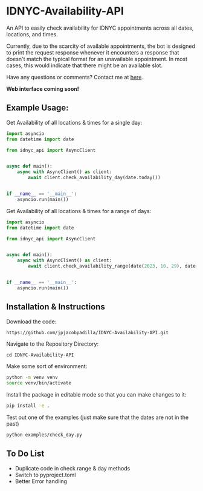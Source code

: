 # IDNYC-Availability-API

An API to easily check availability for IDNYC appointments across all dates, locations, and times.

Currently, due to the scarcity of available appointments, the bot is designed to print the request response whenever it encounters a response that doesn't match the typical format for an unavailable appointment. In most cases, this would indicate that there might be an available slot.

Have any questions or comments? Contact me at [here](https://jacobpadilla.com/contact).

**Web interface coming soon!**

## Example Usage:

Get Availability of all locations & times for a single day:
```python
import asyncio
from datetime import date

from idnyc_api import AsyncClient


async def main():
    async with AsyncClient() as client:
        await client.check_availability_day(date.today())


if __name__ == '__main__':
    asyncio.run(main())
```

Get Availability of all locations & times for a range of days:
```python
import asyncio
from datetime import date

from idnyc_api import AsyncClient


async def main():
    async with AsyncClient() as client:
        await client.check_availability_range(date(2023, 10, 29), date(2023, 11, 1))


if __name__ == '__main__':
    asyncio.run(main())
```

## Installation & Instructions

Download the code:
```bash
https://github.com/jpjacobpadilla/IDNYC-Availability-API.git
```

Navigate to the Repository Directory:
```
cd IDNYC-Availability-API
```

Make some sort of environment:
```bash
python -m venv venv
source venv/bin/activate
```

Install the package in editable mode so that you can make changes to it:
```bash
pip install -e .
```

Test out one of the examples (just make sure that the dates are not in the past)
```bash
python examples/check_day.py 
```

## To Do List
- Duplicate code in check range & day methods
- Switch to pyproject.toml
- Better Error handling
